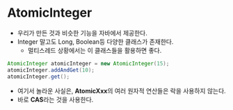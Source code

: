 # AtomicInteger

- 우리가 만든 것과 비슷한 기능을 자바에서 제공한다.
- Integer 말고도 Long, Boolean등 다양한 클래스가 존재한다.
  - 멀티스레드 상황에서는 이 클래스들을 활용하면 좋다.

```java
AtomicInteger atomicInteger = new AtomicInteger(15);
atomicInteger.addAndGet(10);
atomicInteger.get();
```

- 여기서 놀라운 사실은, **AtomicXxx**의 여러 원자적 연산들은 락을 사용하지 않는다.
- 바로 **CAS**라는 것을 사용한다.
